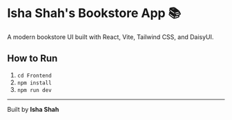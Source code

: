 # Isha Shah's Bookstore App 📚

A modern bookstore UI built with React, Vite, Tailwind CSS, and DaisyUI.

## How to Run
1. `cd Frontend`
2. `npm install`
3. `npm run dev`

---

Built by **Isha Shah**
